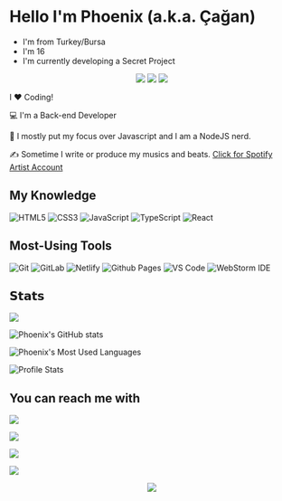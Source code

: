 # Hello I'm Phoenix (a.k.a. Çağan)
- I'm from Turkey/Bursa
- I'm 16
- I'm currently developing a Secret Project

<p align="center">
    <a href="https://instagram.com/phoenix.rat" target"blank_"><img src="https://img.shields.io/badge/INSTAGRAM%20-DC3175.svg?&style=for-the-badge&logo=instagram&logoColor=white"></a>
       <a href="https://open.spotify.com/user/cagan-ayin" target"blank_"><img src="https://img.shields.io/badge/Spotify%20-1ed760.svg?&style=for-the-badge&logo=spotify&logoColor=white"></a>
       <a href="https://discord.gg/rQXQ4uCqdp" target"blank_"><img src="https://img.shields.io/discord/1038809351185510512?style=for-the-badge"></a></a>
</p>
I ❤️ Coding!

:computer: I'm a Back-end Developer

:vulcan_salute: I mostly put my focus over Javascript and I am a NodeJS nerd.

:writing_hand: Sometime I write or produce my musics and beats. [Click for Spotify Artist Account](https://sptfy.com/phoenixrat) 

## My Knowledge

![HTML5](https://img.shields.io/badge/-HTML5-%23E44D27?style=flat-square&logo=html5&logoColor=ffffff)
![CSS3](https://img.shields.io/badge/-CSS3-%231572B6?style=flat-square&logo=css3)
![JavaScript](https://img.shields.io/badge/-JavaScript-%23F7DF1C?style=flat-square&logo=javascript&logoColor=000000&labelColor=%23F7DF1C&color=%23FFCE5A)
![TypeScript](https://img.shields.io/badge/-TypeScript-007ACC?style=flat-square&logo=typescript&logoColor=white)
![React](https://img.shields.io/badge/-React-%23282C34?style=flat-square&logo=react)

## Most-Using Tools

![Git](https://img.shields.io/badge/-Git-%23F05032?style=flat-square&logo=git&logoColor=%23ffffff)
![GitLab](https://img.shields.io/badge/-GitLab-FCA121?style=flat-square&logo=gitlab)
![Netlify](https://img.shields.io/badge/-Netlify-%2300C7B7?style=flat-square&logo=netlify&logoColor=ffffff)
![Github Pages](https://img.shields.io/badge/Github%20Pages-darkgreen?style=flat-square&logo=github)
![VS Code](https://img.shields.io/badge/Visual%20Studio%20Code-grey?style=flat-square&logo=visualstudiocode)
![WebStorm IDE](https://img.shields.io/badge/-WebStorm%20IDE-%23007ACC?style=flat-square&logo=webstorm)

## 𝗦𝘁𝗮𝘁𝘀
 
![](https://visitor-badge.glitch.me/badge?page_id=Phoenix-rat)

![Phoenix's GitHub stats](https://github-readme-stats.vercel.app/api?username=phoenix-rat&show_icons=true&theme=synthwave)

![Phoenix's Most Used Languages](https://github-readme-stats.vercel.app/api/top-langs/?username=phoenix-rat&layout=compact)

![Profile Stats](https://profile-counter.glitch.me/insolitum/count.svg)

## You can reach me with

[![](https://img.shields.io/badge/Instagram-black?style=flat-square&logo=instagram)](https://instagram.com/phoenix.rat)

[![](https://img.shields.io/badge/-@cagan_aydin-%231DA1F2?style=flat-square&logo=twitter&logoColor=ffffff)](https://twitter.com/cagan_aydin)

[![](https://img.shields.io/badge/-@phoenixrat-%23181717?style=flat-square&logo=github)](https://github.com/phoenix-rat)

[![](https://img.shields.io/badge/Discord-black?style=flat-square&logo=discord)](https://discord.com/users/785054250677960737)

<div align="center"> 
    <a href="https://discord.com/users/785054250677960737" target="_blank"> 
       <img src="https://lanyard.cnrad.dev/api/785054250677960737?bg=111111"> 
    </a> 
 </div>
